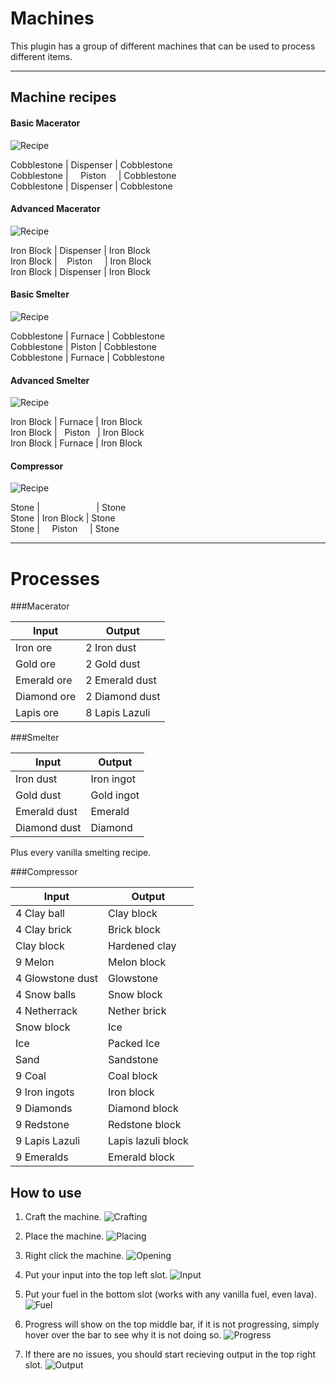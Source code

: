 Machines
========


This plugin has a group of different machines that can be used to process different items.

----------


Machine recipes
-------------


#### Basic Macerator

![Recipe](https://i.imgur.com/s5rC6uw.png)

Cobblestone | Dispenser | Cobblestone<br>
Cobblestone | &nbsp;&nbsp;&nbsp;&nbsp;Piston&nbsp;&nbsp;&nbsp;&nbsp; | Cobblestone<br>
Cobblestone | Dispenser | Cobblestone

#### Advanced Macerator

![Recipe](https://i.imgur.com/UqY0b0k.png)

Iron Block | Dispenser | Iron Block<br>
Iron Block |&nbsp;&nbsp;&nbsp; Piston &nbsp;&nbsp;&nbsp;&nbsp;| Iron Block<br>
Iron Block | Dispenser | Iron Block

#### Basic Smelter

![Recipe](https://i.imgur.com/4nidcKe.png)

Cobblestone | Furnace | Cobblestone<br>
Cobblestone | Piston    | Cobblestone<br>
Cobblestone | Furnace | Cobblestone

#### Advanced Smelter

![Recipe](https://i.imgur.com/hbWgTZ5.png)

Iron Block | Furnace | Iron Block<br>
Iron Block | &nbsp;&nbsp;Piston&nbsp;&nbsp; | Iron Block<br>
Iron Block | Furnace | Iron Block

#### Compressor

![Recipe](https://i.imgur.com/kZFAzRE.png)

Stone | &nbsp;&nbsp;&nbsp;&nbsp;&nbsp;&nbsp;&nbsp;&nbsp;&nbsp;&nbsp;&nbsp;&nbsp;&nbsp;&nbsp;&nbsp;&nbsp;&nbsp;&nbsp;&nbsp;&nbsp;&nbsp; | Stone<br>
Stone | Iron Block | Stone<br>
Stone | &nbsp;&nbsp;&nbsp;&nbsp;Piston&nbsp;&nbsp;&nbsp;&nbsp; | Stone

----------


Processes
========

###Macerator

Input     | Output
--------- | ------
Iron ore | 2 Iron dust
Gold ore | 2 Gold dust
Emerald ore | 2 Emerald dust
Diamond ore | 2 Diamond dust
Lapis ore | 8 Lapis Lazuli

###Smelter

Input     | Output
--------- | ------
Iron dust | Iron ingot
Gold dust | Gold ingot
Emerald dust | Emerald
Diamond dust | Diamond

Plus every vanilla smelting recipe.

###Compressor

Input     | Output
--------- | ------
4 Clay ball | Clay block
4 Clay brick | Brick block
Clay block | Hardened clay
9 Melon | Melon block
4 Glowstone dust | Glowstone
4 Snow balls | Snow block
4 Netherrack | Nether brick
Snow block | Ice
Ice | Packed Ice
Sand | Sandstone
9 Coal | Coal block
9 Iron ingots | Iron block
9 Diamonds | Diamond block
9 Redstone | Redstone block
9 Lapis Lazuli | Lapis lazuli block
9 Emeralds | Emerald block

How to use
-------------

 1. Craft the machine.
 ![Crafting](https://i.imgur.com/G5sYn4P.png)
 
 2. Place the machine.
![Placing](https://i.imgur.com/Wuz0H3w.png)

 3. Right click the machine.
![Opening](https://i.imgur.com/a1YzVl5.png)

 4. Put your input into the top left slot.
![Input](https://i.imgur.com/aQfD1sj.png)

 5. Put your fuel in the bottom slot (works with any vanilla fuel, even lava).
![Fuel](https://i.imgur.com/GdvfhQT.png)

 6. Progress will show on the top middle bar, if it is not progressing, simply hover over the bar to see why it is not doing so.
![Progress](https://i.imgur.com/fUsmRt7.png)

 7. If there are no issues, you should start recieving output in the top right slot.
 ![Output](https://i.imgur.com/qnKl096.png)
